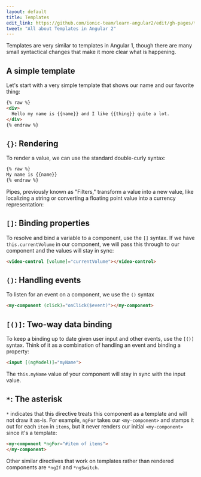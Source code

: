 ```yaml
---
layout: default
title: Templates
edit_link: https://github.com/ionic-team/learn-angular2/edit/gh-pages/templates/index.md
tweet: "All about Templates in Angular 2"
---
```


Templates are very similar to templates in Angular 1, though there are many small syntactical changes that make it more clear what is happening.

## A simple template

Let's start with a very simple template that shows our name and our favorite thing:

```html
{% raw %}
<div>
  Hello my name is {{name}} and I like {{thing}} quite a lot.
</div>
{% endraw %}
```

## `{}`: Rendering

To render a value, we can use the standard double-curly syntax:

```html
{% raw %}
My name is {{name}}
{% endraw %}
```

Pipes, previously known as "Filters," transform a value into a new value, like localizing a string or converting a floating point value into a currency representation:

## `[]`: Binding properties

To resolve and bind a variable to a component, use the `[]` syntax. If we have `this.currentVolume` in our component, we will pass this through
to our component and the values will stay in sync:

```html
<video-control [volume]="currentVolume"></video-control>
```

## `()`: Handling events

To listen for an event on a component, we use the `()` syntax

```html
<my-component (click)="onClick($event)"></my-component>
```

## `[()]`: Two-way data binding

To keep a binding up to date given user input and other events, use the `[()]` syntax. Think of it as a combination of handling an event and binding a property:

```html
<input [(ngModel)]="myName">
```

The `this.myName` value of your component will stay in sync with the input value.

## `*`: The asterisk

`*` indicates that this directive treats this component as a template and will not draw it as-is. For example, `ngFor` takes our `<my-component>` and stamps it out for each `item` in `items`,
but it never renders our initial `<my-component>` since it's a template:

```html
<my-component *ngFor="#item of items">
</my-component>
```

Other similar directives that work on templates rather than rendered components are `*ngIf` and `*ngSwitch`.
